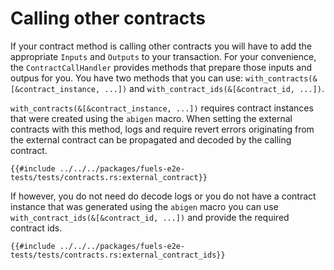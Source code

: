 # Calling other contracts

If your contract method is calling other contracts you will have to add the appropriate `Inputs` and `Outputs` to your transaction. For your convenience, the `ContractCallHandler` provides methods that prepare those inputs and outpus for you. You have two methods that you can use: `with_contracts(&[&contract_instance, ...])` and `with_contract_ids(&[&contract_id, ...])`.

`with_contracts(&[&contract_instance, ...])` requires contract instances that were created using the `abigen` macro. When setting the external contracts with this method, logs and require revert errors originating from the external contract can be propagated and decoded by the calling contract.

```rust,ignore
{{#include ../../../packages/fuels-e2e-tests/tests/contracts.rs:external_contract}}
```

 If however, you do not need do decode logs or you do not have a contract instance that was generated using the `abigen` macro you can use `with_contract_ids(&[&contract_id, ...])` and provide the required contract ids.

```rust,ignore
{{#include ../../../packages/fuels-e2e-tests/tests/contracts.rs:external_contract_ids}}
```
